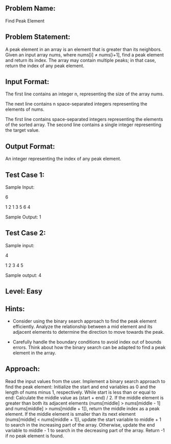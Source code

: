 ## Problem Name:
Find Peak Element

## Problem Statement:
A peak element in an array is an element that is 
greater than its neighbors. Given an input array 
nums, where nums[i] ≠ nums[i+1], find a peak 
element and return its index. The array may contain 
multiple peaks; in that case, return the index of any 
peak element.


## Input Format:
The first line contains an integer n, 
representing the size of the array nums.

The next line contains n space-separated 
integers representing the elements of 
nums.

The first line contains space-separated 
integers representing the elements of the 
sorted array.
The second line contains a single integer 
representing the target value.

## Output Format:
An integer representing the index of any peak element.

## Test Case 1:
Sample Input:

6

1 2 1 3 5 6 4

Sample Output:
1

## Test Case 2:
Sample input:

4

1 2 3 4 5

Sample output:
4

## Level: Easy

## Hints:
- Consider using the binary search approach to 
find the peak element efficiently.
Analyze the relationship between a mid element 
and its adjacent elements to determine the 
direction to move towards the peak.

- Carefully handle the boundary conditions to 
avoid index out of bounds errors.
Think about how the binary search can be 
adapted to find a peak element in the array.

## Approach:
Read the input values from the user.
Implement a binary search approach to find the peak element:
Initialize the start and end variables as 0 and the length of nums minus 1, respectively.
While start is less than or equal to end:
Calculate the middle value as (start + end) / 2.
If the middle element is greater than both its adjacent elements (nums[middle] > nums[middle - 1] and nums[middle] > nums[middle + 1]), return the middle index as a peak element.
If the middle element is smaller than its next element (nums[middle] < nums[middle + 1]), update the start variable to middle + 1 to search in the increasing part of the array.
Otherwise, update the end variable to middle - 1 to search in the decreasing part of the array.
Return -1 if no peak element is found.